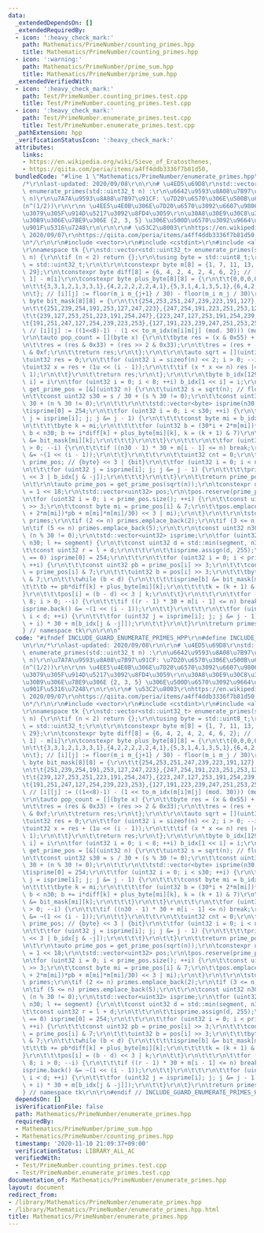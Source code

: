 ```yaml
---
data:
  _extendedDependsOn: []
  _extendedRequiredBy:
  - icon: ':heavy_check_mark:'
    path: Mathematics/PrimeNumber/counting_primes.hpp
    title: Mathematics/PrimeNumber/counting_primes.hpp
  - icon: ':warning:'
    path: Mathematics/PrimeNumber/prime_sum.hpp
    title: Mathematics/PrimeNumber/prime_sum.hpp
  _extendedVerifiedWith:
  - icon: ':heavy_check_mark:'
    path: Test/PrimeNumber.counting_primes.test.cpp
    title: Test/PrimeNumber.counting_primes.test.cpp
  - icon: ':heavy_check_mark:'
    path: Test/PrimeNumber.enumerate_primes.test.cpp
    title: Test/PrimeNumber.enumerate_primes.test.cpp
  _pathExtension: hpp
  _verificationStatusIcon: ':heavy_check_mark:'
  attributes:
    links:
    - https://en.wikipedia.org/wiki/Sieve_of_Eratosthenes,
    - https://qiita.com/peria/items/a4ff4ddb3336f7b81d50,
  bundledCode: "#line 1 \"Mathematics/PrimeNumber/enumerate_primes.hpp\"\n\n\n\r\n\
    /*\r\nlast-updated: 2020/09/08\r\n\r\n# \u4ED5\u69D8\r\nstd::vector<std::uint32_t>\
    \ enumerate_primes(std::uint32_t n) :\r\n\u6642\u9593\u8A08\u7B97\u91CF: O(n loglog\
    \ n)\r\n\u7A7A\u9593\u8A08\u7B97\u91CF: \u7D20\u6570\u306E\u500B\u6570 + \u0398\
    (n^(1/2))\r\n\r\nn \u4EE5\u4E0B\u306E\u7D20\u6570\u3092\u6607\u9806\u306B\u4E26\
    \u3079\u305F\u914D\u5217\u3092\u8FD4\u3059\r\n\u30A8\u30E9\u30C8\u30B9\u30C6\u30CD\
    \u30B9\u306E\u7BE9\u306E {2, 3, 5} \u306E\u500D\u6570\u3092\u9664\u3044\u305F\u9AD8\
    \u901F\u5316\u7248\r\n\r\n\r\n# \u53C2\u8003\r\nhttps://en.wikipedia.org/wiki/Sieve_of_Eratosthenes,\
    \ 2020/09/07\r\nhttps://qiita.com/peria/items/a4ff4ddb3336f7b81d50, 2020/09/08\r\
    \n*/\r\n\r\n#include <vector>\r\n#include <cstdint>\r\n#include <algorithm>\r\n\
    \r\nnamespace tk {\r\nstd::vector<std::uint32_t> enumerate_primes(std::uint32_t\
    \ n) {\r\n\tif (n < 2) return {};\r\n\tusing byte = std::uint8_t;\r\n\tusing uint32\
    \ = std::uint32_t;\r\n\t\r\n\tconstexpr byte m[8] = {1, 7, 11, 13, 17, 19, 23,\
    \ 29};\r\n\tconstexpr byte diff[8] = {6, 4, 2, 4, 2, 4, 6, 2}; // [i] := m[i +\
    \ 1] - m[i]\r\n\tconstexpr byte plus_byte[8][8] = {\r\n\t\t{0,0,0,0,0,0,0,1},{1,1,1,0,1,1,1,1},{2,2,0,2,0,2,2,1},{3,1,1,2,1,1,3,1},\r\
    \n\t\t{3,3,1,2,1,3,3,1},{4,2,2,2,2,2,4,1},{5,3,1,4,1,3,5,1},{6,4,2,4,2,4,6,1},\r\
    \n\t}; // [i][j] := floor(m_i m_{j+1} / 30) - floor(m_i m_j / 30)\r\n\tconstexpr\
    \ byte bit_mask[8][8] = {\r\n\t\t{254,253,251,247,239,223,191,127},{253,223,239,254,127,247,251,191},\r\
    \n\t\t{251,239,254,191,253,127,247,223},{247,254,191,223,251,253,127,239},\r\n\
    \t\t{239,127,253,251,223,191,254,247},{223,247,127,253,191,254,239,251},\r\n\t\
    \t{191,251,247,127,254,239,223,253},{127,191,223,239,247,251,253,254},\r\n\t};\
    \ // [i][j] := ((1<<8)-1) - (1 << to_m_idx(m[i]m[j] (mod. 30))) (mod. 8))\r\n\t\
    \r\n\tauto pop_count = [](byte x) {\r\n\t\tbyte res = (x & 0x55) + (x >> 1 & 0x55);\r\
    \n\t\tres = (res & 0x33) + (res >> 2 & 0x33);\r\n\t\tres = (res + (res >> 4))\
    \ & 0xf;\r\n\t\treturn res;\r\n\t};\r\n\t\r\n\tauto sqrt = [](uint32 n) {\r\n\t\
    \tuint32 res = 0;\r\n\t\tfor (uint32 i = sizeof(n) << 2; i > 0; --i) {\r\n\t\t\
    \tuint32 x = res + (1u << (i - 1));\r\n\t\t\tif (x * x <= n) res |= 1u << (i -\
    \ 1);\r\n\t\t}\r\n\t\treturn res;\r\n\t};\r\n\t\r\n\tbyte b_idx[129]; // [1 <<\
    \ i] = i\r\n\tfor (uint32 i = 0; i < 8; ++i) b_idx[1 << i] = i;\r\n\t\r\n\tauto\
    \ get_prime_pos = [&](uint32 n) {\r\n\t\tuint32 s = sqrt(n); // floor(sqrt(n))\r\
    \n\t\tconst uint32 s30 = s / 30 + (s % 30 != 0);\r\n\t\tconst uint32 n30 = n /\
    \ 30 + (n % 30 != 0);\r\n\t\t\r\n\t\tstd::vector<byte> isprime(n30, 255);\r\n\t\
    \tisprime[0] = 254;\r\n\t\tfor (uint32 i = 0; i < s30; ++i) {\r\n\t\t\tfor (byte\
    \ j = isprime[i]; j; j &= j - 1) {\r\n\t\t\t\tconst byte mi = b_idx[j & -j];\r\
    \n\t\t\t\tbyte k = mi;\r\n\t\t\t\tfor (uint32 b = (30*i + 2*m[mi])*i + m[mi]*m[mi]/30;\
    \ b < n30; b += i*diff[k] + plus_byte[mi][k], k = (k + 1) & 7)\r\n\t\t\t\t\tisprime[b]\
    \ &= bit_mask[mi][k];\r\n\t\t\t}\r\n\t\t}\r\n\t\t\r\n\t\tfor (uint32 i = 8; i\
    \ > 0; --i) {\r\n\t\t\tif ((n30 - 1) * 30 + m[i - 1] <= n) break;\r\n\t\t\tisprime.back()\
    \ &= ~(1 << (i - 1));\r\n\t\t}\r\n\t\t\r\n\t\tuint32 cnt = 0;\r\n\t\tstd::vector<uint32>\
    \ prime_pos; // {byte} << 3 | {bit}\r\n\t\tfor (uint32 i = 0; i < n30; ++i) {\r\
    \n\t\t\tfor (uint32 j = isprime[i]; j; j &= j - 1) {\r\n\t\t\t\tprime_pos.emplace_back(i\
    \ << 3 | b_idx[j & -j]);\r\n\t\t\t}\r\n\t\t}\r\n\t\treturn prime_pos;\r\n\t};\r\
    \n\t\r\n\tauto prime_pos = get_prime_pos(sqrt(n));\r\n\tconstexpr uint32 segment\
    \ = 1 << 18;\r\n\tstd::vector<uint32> pos;\r\n\tpos.reserve(prime_pos.size());\r\
    \n\tfor (uint32 i = 0; i < prime_pos.size(); ++i) {\r\n\t\tconst uint32 pb = prime_pos[i]\
    \ >> 3;\r\n\t\tconst byte mi = prime_pos[i] & 7;\r\n\t\tpos.emplace_back(((30*pb\
    \ + 2*m[mi])*pb + m[mi]*m[mi]/30) << 3 | mi);\r\n\t}\r\n\t\r\n\tstd::vector<uint32>\
    \ primes;\r\n\tif (2 <= n) primes.emplace_back(2);\r\n\tif (3 <= n) primes.emplace_back(3);\r\
    \n\tif (5 <= n) primes.emplace_back(5);\r\n\t\r\n\tconst uint32 n30 = n / 30 +\
    \ (n % 30 != 0);\r\n\tstd::vector<uint32> isprime;\r\n\tfor (uint32 l = 0; l <\
    \ n30; l += segment) {\r\n\t\tconst uint32 d = std::min(segment, n30 - l);\r\n\
    \t\tconst uint32 r = l + d;\r\n\t\t\r\n\t\tisprime.assign(d, 255);\r\n\t\tif (l\
    \ == 0) isprime[0] = 254;\r\n\t\t\r\n\t\tfor (uint32 i = 0; i < prime_pos.size();\
    \ ++i) {\r\n\t\t\tconst uint32 pb = prime_pos[i] >> 3;\r\n\t\t\tconst byte mi\
    \ = prime_pos[i] & 7;\r\n\t\t\tuint32 b = pos[i] >> 3;\r\n\t\t\tbyte k = pos[i]\
    \ & 7;\r\n\t\t\twhile (b < d) {\r\n\t\t\t\tisprime[b] &= bit_mask[mi][k];\r\n\t\
    \t\t\tb += pb*diff[k] + plus_byte[mi][k];\r\n\t\t\t\tk = (k + 1) & 7;\r\n\t\t\t\
    }\r\n\t\t\tpos[i] = (b - d) << 3 | k;\r\n\t\t}\r\n\t\t\r\n\t\tfor (uint32 i =\
    \ 8; i > 0; --i) {\r\n\t\t\tif ((r - 1) * 30 + m[i - 1] <= n) break;\r\n\t\t\t\
    isprime.back() &= ~(1 << (i - 1));\r\n\t\t}\r\n\t\t\r\n\t\tfor (uint32 i = 0;\
    \ i < d; ++i) {\r\n\t\t\tfor (uint32 j = isprime[i]; j; j &= j - 1) primes.emplace_back((l\
    \ + i) * 30 + m[b_idx[j & -j]]);\r\n\t\t}\r\n\t}\r\n\treturn primes;\r\n}\r\n\
    } // namespace tk\r\n\r\n\n"
  code: "#ifndef INCLUDE_GUARD_ENUMERATE_PRIMES_HPP\r\n#define INCLUDE_GUARD_ENUMERATE_PRIMES_HPP\r\
    \n\r\n/*\r\nlast-updated: 2020/09/08\r\n\r\n# \u4ED5\u69D8\r\nstd::vector<std::uint32_t>\
    \ enumerate_primes(std::uint32_t n) :\r\n\u6642\u9593\u8A08\u7B97\u91CF: O(n loglog\
    \ n)\r\n\u7A7A\u9593\u8A08\u7B97\u91CF: \u7D20\u6570\u306E\u500B\u6570 + \u0398\
    (n^(1/2))\r\n\r\nn \u4EE5\u4E0B\u306E\u7D20\u6570\u3092\u6607\u9806\u306B\u4E26\
    \u3079\u305F\u914D\u5217\u3092\u8FD4\u3059\r\n\u30A8\u30E9\u30C8\u30B9\u30C6\u30CD\
    \u30B9\u306E\u7BE9\u306E {2, 3, 5} \u306E\u500D\u6570\u3092\u9664\u3044\u305F\u9AD8\
    \u901F\u5316\u7248\r\n\r\n\r\n# \u53C2\u8003\r\nhttps://en.wikipedia.org/wiki/Sieve_of_Eratosthenes,\
    \ 2020/09/07\r\nhttps://qiita.com/peria/items/a4ff4ddb3336f7b81d50, 2020/09/08\r\
    \n*/\r\n\r\n#include <vector>\r\n#include <cstdint>\r\n#include <algorithm>\r\n\
    \r\nnamespace tk {\r\nstd::vector<std::uint32_t> enumerate_primes(std::uint32_t\
    \ n) {\r\n\tif (n < 2) return {};\r\n\tusing byte = std::uint8_t;\r\n\tusing uint32\
    \ = std::uint32_t;\r\n\t\r\n\tconstexpr byte m[8] = {1, 7, 11, 13, 17, 19, 23,\
    \ 29};\r\n\tconstexpr byte diff[8] = {6, 4, 2, 4, 2, 4, 6, 2}; // [i] := m[i +\
    \ 1] - m[i]\r\n\tconstexpr byte plus_byte[8][8] = {\r\n\t\t{0,0,0,0,0,0,0,1},{1,1,1,0,1,1,1,1},{2,2,0,2,0,2,2,1},{3,1,1,2,1,1,3,1},\r\
    \n\t\t{3,3,1,2,1,3,3,1},{4,2,2,2,2,2,4,1},{5,3,1,4,1,3,5,1},{6,4,2,4,2,4,6,1},\r\
    \n\t}; // [i][j] := floor(m_i m_{j+1} / 30) - floor(m_i m_j / 30)\r\n\tconstexpr\
    \ byte bit_mask[8][8] = {\r\n\t\t{254,253,251,247,239,223,191,127},{253,223,239,254,127,247,251,191},\r\
    \n\t\t{251,239,254,191,253,127,247,223},{247,254,191,223,251,253,127,239},\r\n\
    \t\t{239,127,253,251,223,191,254,247},{223,247,127,253,191,254,239,251},\r\n\t\
    \t{191,251,247,127,254,239,223,253},{127,191,223,239,247,251,253,254},\r\n\t};\
    \ // [i][j] := ((1<<8)-1) - (1 << to_m_idx(m[i]m[j] (mod. 30))) (mod. 8))\r\n\t\
    \r\n\tauto pop_count = [](byte x) {\r\n\t\tbyte res = (x & 0x55) + (x >> 1 & 0x55);\r\
    \n\t\tres = (res & 0x33) + (res >> 2 & 0x33);\r\n\t\tres = (res + (res >> 4))\
    \ & 0xf;\r\n\t\treturn res;\r\n\t};\r\n\t\r\n\tauto sqrt = [](uint32 n) {\r\n\t\
    \tuint32 res = 0;\r\n\t\tfor (uint32 i = sizeof(n) << 2; i > 0; --i) {\r\n\t\t\
    \tuint32 x = res + (1u << (i - 1));\r\n\t\t\tif (x * x <= n) res |= 1u << (i -\
    \ 1);\r\n\t\t}\r\n\t\treturn res;\r\n\t};\r\n\t\r\n\tbyte b_idx[129]; // [1 <<\
    \ i] = i\r\n\tfor (uint32 i = 0; i < 8; ++i) b_idx[1 << i] = i;\r\n\t\r\n\tauto\
    \ get_prime_pos = [&](uint32 n) {\r\n\t\tuint32 s = sqrt(n); // floor(sqrt(n))\r\
    \n\t\tconst uint32 s30 = s / 30 + (s % 30 != 0);\r\n\t\tconst uint32 n30 = n /\
    \ 30 + (n % 30 != 0);\r\n\t\t\r\n\t\tstd::vector<byte> isprime(n30, 255);\r\n\t\
    \tisprime[0] = 254;\r\n\t\tfor (uint32 i = 0; i < s30; ++i) {\r\n\t\t\tfor (byte\
    \ j = isprime[i]; j; j &= j - 1) {\r\n\t\t\t\tconst byte mi = b_idx[j & -j];\r\
    \n\t\t\t\tbyte k = mi;\r\n\t\t\t\tfor (uint32 b = (30*i + 2*m[mi])*i + m[mi]*m[mi]/30;\
    \ b < n30; b += i*diff[k] + plus_byte[mi][k], k = (k + 1) & 7)\r\n\t\t\t\t\tisprime[b]\
    \ &= bit_mask[mi][k];\r\n\t\t\t}\r\n\t\t}\r\n\t\t\r\n\t\tfor (uint32 i = 8; i\
    \ > 0; --i) {\r\n\t\t\tif ((n30 - 1) * 30 + m[i - 1] <= n) break;\r\n\t\t\tisprime.back()\
    \ &= ~(1 << (i - 1));\r\n\t\t}\r\n\t\t\r\n\t\tuint32 cnt = 0;\r\n\t\tstd::vector<uint32>\
    \ prime_pos; // {byte} << 3 | {bit}\r\n\t\tfor (uint32 i = 0; i < n30; ++i) {\r\
    \n\t\t\tfor (uint32 j = isprime[i]; j; j &= j - 1) {\r\n\t\t\t\tprime_pos.emplace_back(i\
    \ << 3 | b_idx[j & -j]);\r\n\t\t\t}\r\n\t\t}\r\n\t\treturn prime_pos;\r\n\t};\r\
    \n\t\r\n\tauto prime_pos = get_prime_pos(sqrt(n));\r\n\tconstexpr uint32 segment\
    \ = 1 << 18;\r\n\tstd::vector<uint32> pos;\r\n\tpos.reserve(prime_pos.size());\r\
    \n\tfor (uint32 i = 0; i < prime_pos.size(); ++i) {\r\n\t\tconst uint32 pb = prime_pos[i]\
    \ >> 3;\r\n\t\tconst byte mi = prime_pos[i] & 7;\r\n\t\tpos.emplace_back(((30*pb\
    \ + 2*m[mi])*pb + m[mi]*m[mi]/30) << 3 | mi);\r\n\t}\r\n\t\r\n\tstd::vector<uint32>\
    \ primes;\r\n\tif (2 <= n) primes.emplace_back(2);\r\n\tif (3 <= n) primes.emplace_back(3);\r\
    \n\tif (5 <= n) primes.emplace_back(5);\r\n\t\r\n\tconst uint32 n30 = n / 30 +\
    \ (n % 30 != 0);\r\n\tstd::vector<uint32> isprime;\r\n\tfor (uint32 l = 0; l <\
    \ n30; l += segment) {\r\n\t\tconst uint32 d = std::min(segment, n30 - l);\r\n\
    \t\tconst uint32 r = l + d;\r\n\t\t\r\n\t\tisprime.assign(d, 255);\r\n\t\tif (l\
    \ == 0) isprime[0] = 254;\r\n\t\t\r\n\t\tfor (uint32 i = 0; i < prime_pos.size();\
    \ ++i) {\r\n\t\t\tconst uint32 pb = prime_pos[i] >> 3;\r\n\t\t\tconst byte mi\
    \ = prime_pos[i] & 7;\r\n\t\t\tuint32 b = pos[i] >> 3;\r\n\t\t\tbyte k = pos[i]\
    \ & 7;\r\n\t\t\twhile (b < d) {\r\n\t\t\t\tisprime[b] &= bit_mask[mi][k];\r\n\t\
    \t\t\tb += pb*diff[k] + plus_byte[mi][k];\r\n\t\t\t\tk = (k + 1) & 7;\r\n\t\t\t\
    }\r\n\t\t\tpos[i] = (b - d) << 3 | k;\r\n\t\t}\r\n\t\t\r\n\t\tfor (uint32 i =\
    \ 8; i > 0; --i) {\r\n\t\t\tif ((r - 1) * 30 + m[i - 1] <= n) break;\r\n\t\t\t\
    isprime.back() &= ~(1 << (i - 1));\r\n\t\t}\r\n\t\t\r\n\t\tfor (uint32 i = 0;\
    \ i < d; ++i) {\r\n\t\t\tfor (uint32 j = isprime[i]; j; j &= j - 1) primes.emplace_back((l\
    \ + i) * 30 + m[b_idx[j & -j]]);\r\n\t\t}\r\n\t}\r\n\treturn primes;\r\n}\r\n\
    } // namespace tk\r\n\r\n#endif // INCLUDE_GUARD_ENUMERATE_PRIMES_HPP"
  dependsOn: []
  isVerificationFile: false
  path: Mathematics/PrimeNumber/enumerate_primes.hpp
  requiredBy:
  - Mathematics/PrimeNumber/prime_sum.hpp
  - Mathematics/PrimeNumber/counting_primes.hpp
  timestamp: '2020-11-10 21:09:37+09:00'
  verificationStatus: LIBRARY_ALL_AC
  verifiedWith:
  - Test/PrimeNumber.counting_primes.test.cpp
  - Test/PrimeNumber.enumerate_primes.test.cpp
documentation_of: Mathematics/PrimeNumber/enumerate_primes.hpp
layout: document
redirect_from:
- /library/Mathematics/PrimeNumber/enumerate_primes.hpp
- /library/Mathematics/PrimeNumber/enumerate_primes.hpp.html
title: Mathematics/PrimeNumber/enumerate_primes.hpp
---
```

